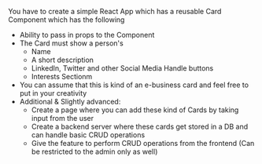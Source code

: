 You have to create a simple React App which has a reusable Card Component which has the following
 - Ability to pass in props to the Component
 - The Card must show a person's
    - Name
    - A short description
    - LinkedIn, Twitter and other Social Media Handle buttons
    - Interests Sectionm
 - You can assume that this is kind of an e-business card and feel free to put in your creativity
 - Additional & Slightly advanced:
    - Create a page where you can add these kind of Cards by taking input from the user
    - Create a backend server where these cards get stored in a DB and can handle basic CRUD operations
    - Give the feature to perform CRUD operations from the frontend (Can be restricted to the admin only as well)